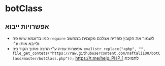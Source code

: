 # botClass
## אפשרויות ייבוא
-  כמו בדוגמא שיש פה `require` לשמור את הקובץ ספריה אצלכם מקומית במחשב ולייבא אותו ע"י  
- אפשרות שניה ע"י הרצה מתוך הקוד פה 
 `eval(str_replace("<php", "", file_get_contets("https://raw.githubusercontent.com/naftali100/botClass/master/botClass.php"));` 
https://t.me/help_PHP_1 לתמיכה 

